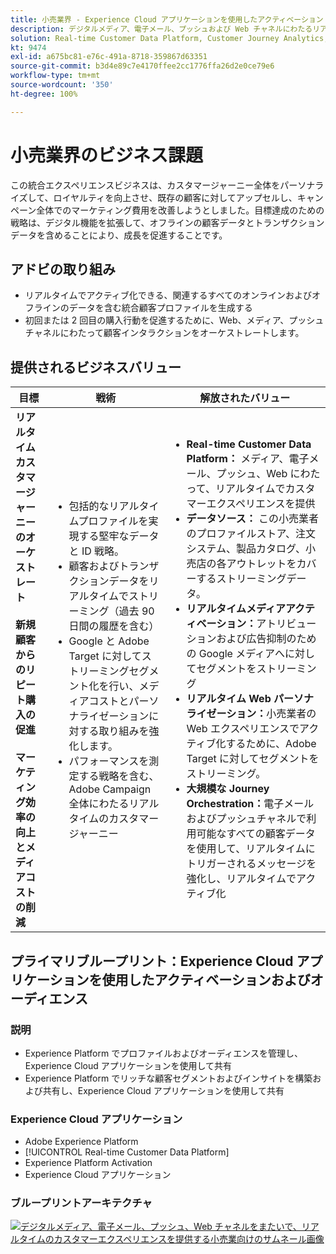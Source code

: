 ```yaml
---
title: 小売業界 - Experience Cloud アプリケーションを使用したアクティベーション
description: デジタルメディア、電子メール、プッシュおよび Web チャネルにわたるリアルタイムのカスタマーエクスペリエンスを提供します。
solution: Real-time Customer Data Platform, Customer Journey Analytics, Journey Orchestration, Campaign, Analytics, Target
kt: 9474
exl-id: a675bc81-e76c-491a-8718-359867d63351
source-git-commit: b3d4e89c7e4170ffee2cc1776ffa26d2e0ce79e6
workflow-type: tm+mt
source-wordcount: '350'
ht-degree: 100%

---
```


# 小売業界のビジネス課題

この統合エクスペリエンスビジネスは、カスタマージャーニー全体をパーソナライズして、ロイヤルティを向上させ、既存の顧客に対してアップセルし、キャンペーン全体でのマーケティング費用を改善しようとしました。目標達成のための戦略は、デジタル機能を拡張して、オフラインの顧客データとトランザクションデータを含めることにより、成長を促進することです。

## アドビの取り組み

* リアルタイムでアクティブ化できる、関連するすべてのオンラインおよびオフラインのデータを含む統合顧客プロファイルを生成する
* 初回または 2 回目の購入行動を促進するために、Web、メディア、プッシュチャネルにわたって顧客インタラクションをオーケストレートします。

## 提供されるビジネスバリュー

| 目標 | 戦術 | 解放されたバリュー |
|---|---|---|
| **リアルタイムカスタマージャーニーのオーケストレート&#x200B;**<br></br>**新規顧客からのリピート購入の促進&#x200B;**<br></br>**マーケティング効率の向上とメディアコストの削減**</ul> | <ul><li>包括的なリアルタイムプロファイルを実現する堅牢なデータと ID 戦略。</li><li>顧客およびトランザクションデータをリアルタイムでストリーミング（過去 90 日間の履歴を含む）</li><li>Google と Adobe Target に対してストリーミングセグメント化を行い、メディアコストとパーソナライゼーションに対する取り組みを強化します。</li><li>パフォーマンスを測定する戦略を含む、Adobe Campaign 全体にわたるリアルタイムのカスタマージャーニー</li></ul> | <ul><li><strong>Real-time Customer Data Platform：</strong> メディア、電子メール、プッシュ、Web にわたって、リアルタイムでカスタマーエクスペリエンスを提供</li><li><strong>データソース：</strong> この小売業者のプロファイルストア、注文システム、製品カタログ、小売店の各アウトレットをカバーするストリーミングデータ。</li><li><strong>リアルタイムメディアアクティベーション：</strong>アトリビューションおよび広告抑制のための Google メディアへに対してセグメントをストリーミング</li><li><strong>リアルタイム Web パーソナライゼーション：</strong>小売業者の Web エクスペリエンスでアクティブ化するために、Adobe Target に対してセグメントをストリーミング。</li><li><strong>大規模な Journey Orchestration：</strong>電子メールおよびプッシュチャネルで利用可能なすべての顧客データを使用して、リアルタイムにトリガーされるメッセージを強化し、リアルタイムでアクティブ化</li></ul> |

## プライマリブループリント：Experience Cloud アプリケーションを使用したアクティベーションおよびオーディエンス

### 説明

<ul><li>Experience Platform でプロファイルおよびオーディエンスを管理し、Experience Cloud アプリケーションを使用して共有</li><li>Experience Platform でリッチな顧客セグメントおよびインサイトを構築および共有し、Experience Cloud アプリケーションを使用して共有</li></ul>

### Experience Cloud アプリケーション

<ul><li>Adobe Experience Platform</li><li>[!UICONTROL Real-time Customer Data Platform]</li><li>Experience Platform Activation</li><li>Experience Cloud アプリケーション</li></ul>

### ブループリントアーキテクチャ

<a href="https://experienceleague.adobe.com/docs/blueprints-learn/architecture/audience-activation/platform-and-applications.html?lang=ja"><img alt="デジタルメディア、電子メール、プッシュ、Web チャネルをまたいで、リアルタイムのカスタマーエクスペリエンスを提供する小売業向けのサムネール画像" src="https://experienceleague.adobe.com/docs/blueprints-learn/assets/aep+apps_vertical.svg?lang=en"/></a>
